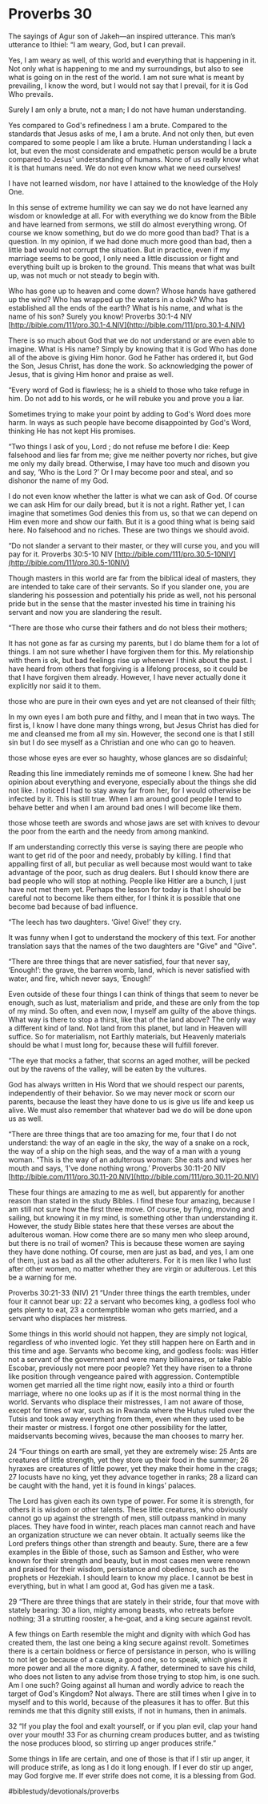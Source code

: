# Proverbs 30
The sayings of Agur son of Jakeh—an inspired utterance. This manʼs utterance to Ithiel: “I am weary, God, but I can prevail.

Yes, I am weary as well, of this world and everything that is happening in it. Not only what is happening to me and my surroundings, but also to see what is going on in the rest of the world.
I am not sure what is meant by prevailing, I know the word, but I would not say that I prevail, for it is God Who prevails.

Surely I am only a brute, not a man; I do not have human understanding.

Yes compared to God's refinedness I am a brute. Compared to the standards that Jesus asks of me, I am a brute. And not only then, but even compared to some people I am like a brute.
Human understanding I lack a lot, but even the most considerate and empathetic person would be a brute compared to Jesus' understanding of humans.
None of us really know what it is that humans need. We do not even know what we need ourselves!

I have not learned wisdom, nor have I attained to the knowledge of the Holy One.

In this sense of extreme humility we can say we do not have learned any wisdom or knowledge at all. For with everything we do know from the Bible and have learned from sermons, we still do almost everything wrong.
Of course we know something, but do we do more good than bad? That is a question. In my opinion, if we had done much more good than bad, then a little bad would not corrupt the situation. But in practice, even if my marriage seems to be good, I only need a little discussion or fight and everything built up is broken to the ground. This means that what was built up, was not much or not steady to begin with.

Who has gone up to heaven and come down? Whose hands have gathered up the wind? Who has wrapped up the waters in a cloak? Who has established all the ends of the earth? What is his name, and what is the name of his son? Surely you know!
Proverbs 30:1‭-‬4 NIV
[http://bible.com/111/pro.30.1-4.NIV](http://bible.com/111/pro.30.1-4.NIV)

There is so much about God that we do not understand or are even able to imagine.
What is His name? Simply by knowing that it is God Who has done all of the above is giving Him honor. God he Father has ordered it, but God the Son, Jesus Christ, has done the work. So acknowledging the power of Jesus, that is giving Him honor and praise as well.

“Every word of God is flawless; he is a shield to those who take refuge in him. Do not add to his words, or he will rebuke you and prove you a liar.

Sometimes trying to make your point by adding to God's Word does more harm. In ways as such people have become disappointed by God's Word, thinking He has not kept His promises.

“Two things I ask of you, Lord ; do not refuse me before I die: Keep falsehood and lies far from me; give me neither poverty nor riches, but give me only my daily bread. Otherwise, I may have too much and disown you and say, ‘Who is the Lord ?’ Or I may become poor and steal, and so dishonor the name of my God.

I do not even know whether the latter is what we can ask of God. Of course we can ask Him for our daily bread, but it is not a right. Rather yet, I can imagine that sometimes God denies this from us, so that we can depend on Him even more and show our faith.
But it is a good thing what is being said here. No falsehood and no riches. These are two things we should avoid.

“Do not slander a servant to their master, or they will curse you, and you will pay for it.
Proverbs 30:5‭-‬10 NIV
[http://bible.com/111/pro.30.5-10NIV](http://bible.com/111/pro.30.5-10NIV)

Though masters in this world are far from the biblical ideal of masters, they are intended to take care of their servants. So if you slander one, you are slandering his possession and potentially his pride as well, not his personal pride but in the sense that the master invested his time in training his servant and now you are slandering the result.

“There are those who curse their fathers and do not bless their mothers;

It has not gone as far as cursing my parents, but I do blame them for a lot of things. I am not sure whether I have forgiven them for this. My relationship with them is ok, but bad feelings rise up whenever I think about the past.
I have heard from others that forgiving is a lifelong process, so it could be that I have forgiven them already. However, I have never actually done it explicitly nor said it to them.

those who are pure in their own eyes and yet are not cleansed of their filth;

In my own eyes I am both pure and filthy, and I mean that in two ways. The first is, I know I have done many things wrong, but Jesus Christ has died for me and cleansed me from all my sin.
However, the second one is that I still sin but I do see myself as a Christian and one who can go to heaven.

those whose eyes are ever so haughty, whose glances are so disdainful;

Reading this line immediately reminds me of someone I knew. She had her opinion about everything and everyone, especially about the things she did not like.
I noticed I had to stay away far from her, for I would otherwise be infected by it.
This is still true. When I am around good people I tend to behave better and when I am around bad ones I will become like them.

those whose teeth are swords and whose jaws are set with knives to devour the poor from the earth and the needy from among mankind.

If am understanding correctly this verse is saying there are people who want to get rid of the poor and needy, probably by killing.
I find that appalling first of all, but peculiar as well because most would want to take advantage of the poor, such as drug dealers.
But I should know there are bad people who will stop at nothing. People like Hitler are a bunch, I just have not met them yet.
Perhaps the lesson for today is that I should be careful not to become like them either, for I think it is possible that one become bad because of bad influence.

“The leech has two daughters. ‘Give! Give!’ they cry.

It was funny when I got to understand the mockery of this text. For another translation says that the names of the two daughters are "Give" and "Give".

“There are three things that are never satisfied, four that never say, ‘Enough!’: the grave, the barren womb, land, which is never satisfied with water, and fire, which never says, ‘Enough!’

Even outside of these four things I can think of things that seem to never be enough, such as lust, materialism and pride, and these are only from the top of my mind.
So often, and even now, I myself am guilty of the above things. What way is there to stop a thirst, like that of the land above?
The only way a different kind of land. Not land from this planet, but land in Heaven will suffice. So for materialism, not Earthly materials, but Heavenly materials should be what I must long for, because these will fulfill forever.

“The eye that mocks a father, that scorns an aged mother, will be pecked out by the ravens of the valley, will be eaten by the vultures.

God has always written in His Word that we should respect our parents, independently of their behavior. So we may never mock or scorn our parents, because the least they have done to us is give us life and keep us alive.
We must also remember that whatever bad we do will be done upon us as well.

“There are three things that are too amazing for me, four that I do not understand: the way of an eagle in the sky, the way of a snake on a rock, the way of a ship on the high seas, and the way of a man with a young woman.
“This is the way of an adulterous woman: She eats and wipes her mouth and says, ‘Iʼve done nothing wrong.’
Proverbs 30:11‭-‬20 NIV
[http://bible.com/111/pro.30.11-20.NIV](http://bible.com/111/pro.30.11-20.NIV)

These four things are amazing to me as well, but apparently for another reason than stated in the study Bibles. I find these four amazing, because I am still not sure how the first three move. Of course, by flying, moving and sailing, but knowing it in my mind, is something other than understanding it.
However, the study Bible states here that these verses are about the adulterous woman. How come there are so many men who sleep around, but there is no trail of women? This is because these women are saying they have done nothing.
Of course, men are just as bad, and yes, I am one of them, just as bad as all the other adulterers. For it is men like I who lust after other women, no matter whether they are virgin or adulterous.
Let this be a warning for me.

Proverbs 30:21-33 (NIV) 21 “Under three things the earth trembles,
under four it cannot bear up:
22 a servant who becomes king,
a godless fool who gets plenty to eat,
23 a contemptible woman who gets married,
and a servant who displaces her mistress.

Some things in this world should not happen, they are simply not logical, regardless of who invented logic. Yet they still happen here on Earth and in this time and age.
Servants who become king, and godless fools: was Hitler not a servant of the government and were many billionaires, or take Pablo Escobar, previously not mere poor people? Yet they have risen to a throne like position through vengeance paired with aggression.
Contemptible women get married all the time right now, easily into a third or fourth marriage, where no one looks up as if it is the most normal thing in the world.
Servants who displace their mistresses, I am not aware of those, except for times of war, such as in Rwanda where the Hutus ruled over the Tutsis and took away everything from them, even when they used to be their master or mistress.
I forgot one other possibility for the latter, maidservants becoming wives, because the man chooses to marry her.

24 “Four things on earth are small,
yet they are extremely wise:
25 Ants are creatures of little strength,
yet they store up their food in the summer;
26 hyraxes are creatures of little power,
yet they make their home in the crags;
27 locusts have no king,
yet they advance together in ranks;
28 a lizard can be caught with the hand,
yet it is found in kings’ palaces.

The Lord has given each its own type of power. For some it is strength, for others it is wisdom or other talents. These little creatures, who obviously cannot go up against the strength of men, still outpass mankind in many places. They have food in winter, reach places man cannot reach and have an organization structure we can never obtain.
It actually seems like the Lord prefers things other than strength and beauty. Sure, there are a few examples in the Bible of those, such as Samson and Esther, who were known for their strength and beauty, but in most cases men were renown and praised for their wisdom, persistance and obedience, such as the prophets or Hezekiah.
I should learn to know my place. I cannot be best in everything, but in what I am good at, God has given me a task.

29 “There are three things that are stately in their stride,
four that move with stately bearing:
30 a lion, mighty among beasts,
who retreats before nothing;
31 a strutting rooster, a he-goat,
and a king secure against revolt.

A few things on Earth resemble the might and dignity with which God has created them, the last one being a king secure against revolt.
Sometimes there is a certain boldness or fierce of persistance in person, who is willing to not let go because of a cause, a good one, so to speak, which gives it more power and all the more dignity. A father, determined to save his child, who does not listen to any advise from those trying to stop him, is one such.
Am I one such? Going against all human and wordly advice to reach the target of God's Kingdom? Not always. There are still times when I give in to myself and to this world, because of the pleasures it has to offer.
But this reminds me that this dignity still exists, if not in humans, then in animals.

32 “If you play the fool and exalt yourself,
or if you plan evil,
clap your hand over your mouth!
33 For as churning cream produces butter,
and as twisting the nose produces blood,
so stirring up anger produces strife.”

Some things in life are certain, and one of those is that if I stir up anger, it will produce strife, as long as I do it long enough.
If I ever do stir up anger, may God forgive me. If ever strife does not come, it is a blessing from God.

#biblestudy/devotionals/proverbs